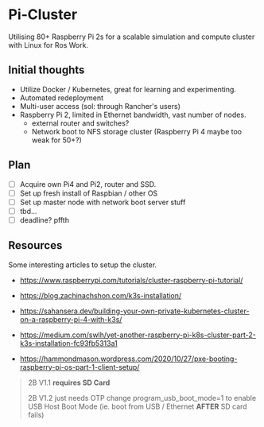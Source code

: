 # Pi-Cluster
Utilising 80+ Raspberry Pi 2s for a scalable simulation and compute cluster with Linux for Ros Work.

## Initial thoughts
- Utilize Docker / Kubernetes, great for learning and experimenting.
- Automated redeployment
- Multi-user access (sol: through Rancher's users)
- Raspberry Pi 2, limited in Ethernet bandwidth, vast number of nodes.
  - external router and switches?
  - Network boot to NFS storage cluster (Raspberry Pi 4 maybe too weak for 50+?)
  
## Plan
- [ ] Acquire own Pi4 and Pi2, router and SSD.
- [ ] Set up fresh install of Raspbian / other OS
- [ ] Set up master node with network boot server stuff
- [ ] tbd...
- [ ] deadline? pffth

## Resources
Some interesting articles to setup the cluster.
- https://www.raspberrypi.com/tutorials/cluster-raspberry-pi-tutorial/
- https://blog.zachinachshon.com/k3s-installation/
- https://sahansera.dev/building-your-own-private-kubernetes-cluster-on-a-raspberry-pi-4-with-k3s/
- https://medium.com/swlh/yet-another-raspberry-pi-k8s-cluster-part-2-k3s-installation-fc93fb5313a1


- https://hammondmason.wordpress.com/2020/10/27/pxe-booting-raspberry-pi-os-part-1-client-setup/
> 2B V1.1 **requires SD Card**
> 
> 2B V1.2 just needs OTP change program_usb_boot_mode=1 to enable USB Host Boot Mode (ie. boot from USB / Ethernet **AFTER** SD card fails)
